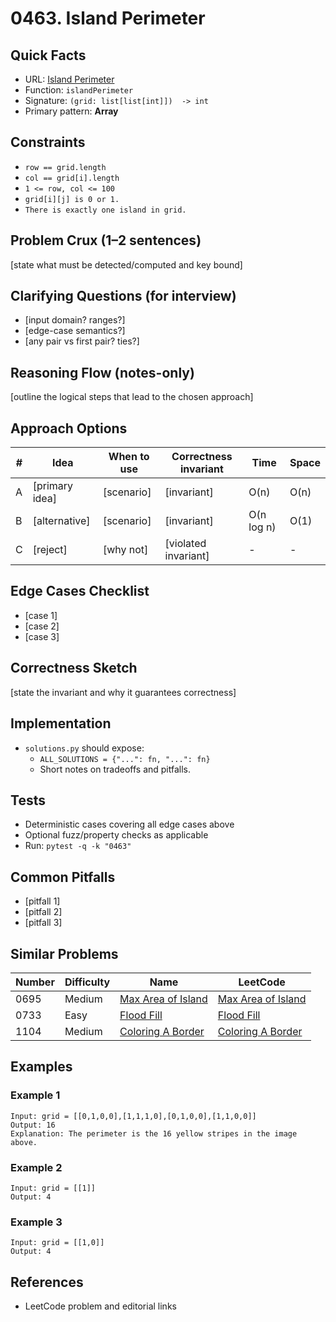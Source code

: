 # 0463. Island Perimeter

## Quick Facts

- URL: [Island Perimeter](https://leetcode.com/problems/island-perimeter/)
- Function: `islandPerimeter`
- Signature: `(grid: list[list[int]])  -> int`
- Primary pattern: **Array**

## Constraints

- `row == grid.length`
- `col == grid[i].length`
- `1 <= row, col <= 100`
- `grid[i][j] is 0 or 1.`
- `There is exactly one island in grid.`

## Problem Crux (1–2 sentences)

[state what must be detected/computed and key bound]

## Clarifying Questions (for interview)

- [input domain? ranges?]
- [edge-case semantics?]
- [any pair vs first pair? ties?]

## Reasoning Flow (notes-only)

[outline the logical steps that lead to the chosen approach]

## Approach Options

| # | Idea | When to use | Correctness invariant | Time | Space |
|---|------|-------------|-----------------------|------|-------|
| A | [primary idea] | [scenario] | [invariant] | O(n) | O(n) |
| B | [alternative] | [scenario] | [invariant] | O(n log n) | O(1) |
| C | [reject] | [why not] | [violated invariant] | - | - |

## Edge Cases Checklist

- [case 1]
- [case 2]
- [case 3]

## Correctness Sketch

[state the invariant and why it guarantees correctness]

## Implementation

- `solutions.py` should expose:
  - `ALL_SOLUTIONS = {"...": fn, "...": fn}`
  - Short notes on tradeoffs and pitfalls.

## Tests

- Deterministic cases covering all edge cases above
- Optional fuzz/property checks as applicable
- Run: `pytest -q -k "0463"`

## Common Pitfalls

- [pitfall 1]
- [pitfall 2]
- [pitfall 3]

## Similar Problems

| Number | Difficulty | Name | LeetCode |
|---|---|---|---|
| 0695 | Medium | [Max Area of Island](../0695-max-area-of-island/readme.md) | [Max Area of Island](https://leetcode.com/problems/max-area-of-island/) |
| 0733 | Easy | [Flood Fill](../0733-flood-fill/readme.md) | [Flood Fill](https://leetcode.com/problems/flood-fill/) |
| 1104 | Medium | [Coloring A Border](../1104-coloring-a-border/readme.md) | [Coloring A Border](https://leetcode.com/problems/coloring-a-border/) |

## Examples

### Example 1

```text
Input: grid = [[0,1,0,0],[1,1,1,0],[0,1,0,0],[1,1,0,0]]
Output: 16
Explanation: The perimeter is the 16 yellow stripes in the image above.
```

### Example 2

```text
Input: grid = [[1]]
Output: 4
```

### Example 3

```text
Input: grid = [[1,0]]
Output: 4
```

## References

- LeetCode problem and editorial links
